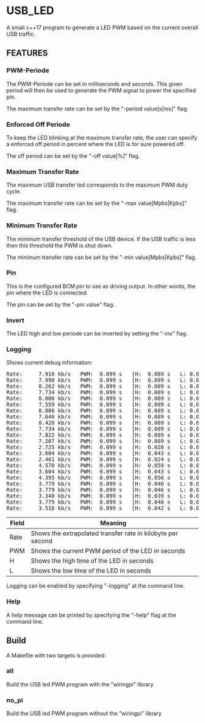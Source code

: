 # USB_LED
A small c++17 program to generate a LED PWM based on the current overall USB traffic.

## FEATURES

### PWM-Periode
The PWM-Periode can be set in milliseconds and seconds. This given period will then be used to generate the PWM signal to power the specified pin.

The maximum transfer rate can be set by the "-period value[s|ms]" flag.

### Enforced Off Periode
To keep the LED blinking at the maximum transfer rate, the user can specify a enforced off period in percent where the LED is for sure powered off.

The off period can be set by the "-off value[%]" flag.

### Maximum Transfer Rate
The maximum USB transfer led corresponds to the maximum PWM duty cycle.

The maximum transfer rate can be set by the "-max value[Mpbs|Kpbs]" flag.

### Minimum Transfer Rate
The minimum transfer threshold of the USB device. If the USB traffic is less then this threshold the PWM is shut down.

The minimum transfer rate can be set by the "-min value[Mpbs|Kpbs]" flag.

### Pin
This is the configured BCM pin to use as driving output. In other words, the pin where the LED is connected.

The pin can be set by the "-pin value" flag.

### Invert
The LED high and low periode can be inverted by setting the "-inv" flag.

### Logging
Shows current debug information:
<pre>
Rate:     7.910 kb/s   PWM:  0.099 s   [H:  0.089 s   L: 0.010 s]
Rate:     7.998 kb/s   PWM:  0.099 s   [H:  0.089 s   L: 0.010 s]
Rate:     8.262 kb/s   PWM:  0.099 s   [H:  0.089 s   L: 0.010 s]
Rate:     7.734 kb/s   PWM:  0.099 s   [H:  0.089 s   L: 0.010 s]
Rate:     8.086 kb/s   PWM:  0.099 s   [H:  0.089 s   L: 0.010 s]
Rate:     7.559 kb/s   PWM:  0.099 s   [H:  0.089 s   L: 0.010 s]
Rate:     8.086 kb/s   PWM:  0.099 s   [H:  0.089 s   L: 0.010 s]
Rate:     7.646 kb/s   PWM:  0.099 s   [H:  0.089 s   L: 0.010 s]
Rate:     8.428 kb/s   PWM:  0.099 s   [H:  0.089 s   L: 0.010 s]
Rate:     7.734 kb/s   PWM:  0.099 s   [H:  0.089 s   L: 0.010 s]
Rate:     7.822 kb/s   PWM:  0.099 s   [H:  0.089 s   L: 0.010 s]
Rate:     7.207 kb/s   PWM:  0.099 s   [H:  0.089 s   L: 0.010 s]
Rate:     2.725 kb/s   PWM:  0.099 s   [H:  0.028 s   L: 0.071 s]
Rate:     3.604 kb/s   PWM:  0.099 s   [H:  0.043 s   L: 0.056 s]
Rate:     2.461 kb/s   PWM:  0.099 s   [H:  0.024 s   L: 0.075 s]
Rate:     4.570 kb/s   PWM:  0.099 s   [H:  0.059 s   L: 0.040 s]
Rate:     3.604 kb/s   PWM:  0.099 s   [H:  0.043 s   L: 0.056 s]
Rate:     4.395 kb/s   PWM:  0.099 s   [H:  0.056 s   L: 0.043 s]
Rate:     3.779 kb/s   PWM:  0.099 s   [H:  0.046 s   L: 0.053 s]
Rate:     3.779 kb/s   PWM:  0.099 s   [H:  0.046 s   L: 0.053 s]
Rate:     3.340 kb/s   PWM:  0.099 s   [H:  0.039 s   L: 0.060 s]
Rate:     3.779 kb/s   PWM:  0.099 s   [H:  0.046 s   L: 0.053 s]
Rate:     3.516 kb/s   PWM:  0.099 s   [H:  0.042 s   L: 0.057 s]
</pre>

Field | Meaning
------------ | -------------
Rate | Shows the extrapolated transfer rate in kilobyte per second
PWM  | Shows the current PWM period of the LED in seconds
H    | Shows the high time of the LED in seconds
L    | Shows the low time of the LED in seconds

Logging can be enabled by specifying "-logging" at the command line.

### Help
A help message can be printed by specifying the "-help" flag at the command line.

## Build
A Makefile with two targets is provided:

### all
Build the USB led PWM program with the "wiringpi" library

### no_pi
Build the USB led PWM program without the "wiringpi" library